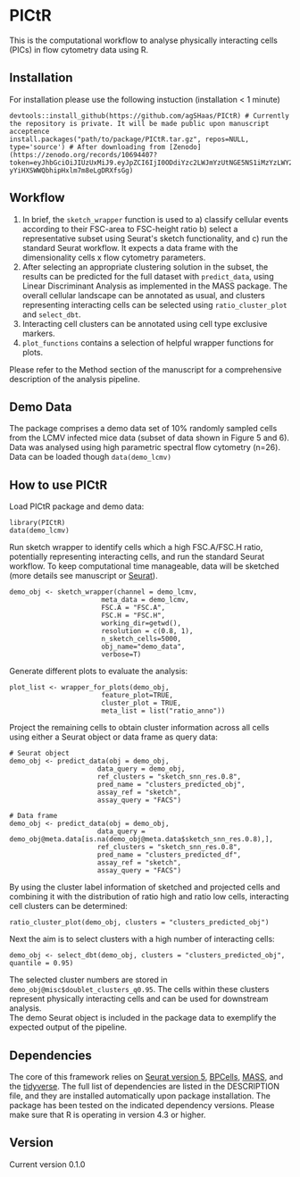 # PICtR

This is the computational workflow to analyse physically interacting cells (PICs) in flow cytometry data using R.  

## Installation
For installation please use the following instuction (installation < 1 minute)
```
devtools::install_github(https://github.com/agSHaas/PICtR) # Currently the repository is private. It will be made public upon manuscript acceptence
install.packages("path/to/package/PICtR.tar.gz", repos=NULL, type='source') # After downloading from [Zenodo](https://zenodo.org/records/10694407?token=eyJhbGciOiJIUzUxMiJ9.eyJpZCI6IjI0ODdiYzc2LWJmYzUtNGE5NS1iMzYzLWY2ZmU5Mzg4MzVmMCIsImRhdGEiOnt9LCJyYW5kb20iOiJlMDdiY2I0MDQzMGE3ZWE3NThiNzc2NGIwMGMzOWQ3MiJ9.rGbkSQ0fvx7ElMbD9HjXLtzen5qcfPonIpTXR1zdrdFQc5yBw5cthsn-yYiHXSWWQbhipHxlm7m8eLgDRXfsGg)
``` 

## Workflow  
  
1. In brief, the `sketch_wrapper` function is used to
   a) classify cellular events according to their FSC-area to FSC-height ratio
   b) select a representative subset using Seurat's sketch functionality, and
   c) run the standard Seurat workflow.
   It expects a data frame with the dimensionality cells x flow cytometry parameters.  
2. After selecting an appropriate clustering solution in the subset, the results can be predicted for the full dataset with `predict_data`, using Linear Discriminant Analysis as implemented in the MASS package. The overall cellular landscape can be annotated as usual, and clusters representing interacting cells can be selected using `ratio_cluster_plot` and `select_dbt`.
3. Interacting cell clusters can be annotated using cell type exclusive markers. 
4. `plot_functions` contains a selection of helpful wrapper functions for plots.

Please refer to the Method section of the manuscript for a comprehensive description of the analysis pipeline. 

## Demo Data

The package comprises a demo data set of 10% randomly sampled cells from the LCMV infected mice data (subset of data shown in Figure 5 and 6). Data was analysed using high parametric spectral flow cytometry (n=26). Data can be loaded though `data(demo_lcmv)`

## How to use PICtR

Load PICtR package and demo data:
```
library(PICtR)
data(demo_lcmv)
```

Run sketch wrapper to identify cells which a high FSC.A/FSC.H ratio, potentially representing interacting cells, and run the standard Seurat workflow. To keep computational time manageable, data will be sketched (more details see manuscript or [Seurat](https://satijalab.org/seurat/articles/seurat5_sketch_analysis)).
```
demo_obj <- sketch_wrapper(channel = demo_lcmv,
                       meta_data = demo_lcmv,
                       FSC.A = "FSC.A", 
                       FSC.H = "FSC.H", 
                       working_dir=getwd(),
                       resolution = c(0.8, 1),
                       n_sketch_cells=5000,
                       obj_name="demo_data",
                       verbose=T)
```

Generate different plots to evaluate the analysis:
```
plot_list <- wrapper_for_plots(demo_obj, 
                       feature_plot=TRUE,
                       cluster_plot = TRUE,
                       meta_list = list("ratio_anno"))
```  

Project the remaining cells to obtain cluster information across all cells using either a Seurat object or data frame as query data:
```
# Seurat object
demo_obj <- predict_data(obj = demo_obj, 
                      data_query = demo_obj, 
                      ref_clusters = "sketch_snn_res.0.8",
                      pred_name = "clusters_predicted_obj",
                      assay_ref = "sketch", 
                      assay_query = "FACS")
                      
# Data frame
demo_obj <- predict_data(obj = demo_obj, 
                      data_query = demo_obj@meta.data[is.na(demo_obj@meta.data$sketch_snn_res.0.8),], 
                      ref_clusters = "sketch_snn_res.0.8",
                      pred_name = "clusters_predicted_df",
                      assay_ref = "sketch", 
                      assay_query = "FACS")
```

By using the cluster label information of sketched and projected cells and combining it with the distribution of ratio high and ratio low cells, interacting cell clusters can be determined: 

```
ratio_cluster_plot(demo_obj, clusters = "clusters_predicted_obj")
```
Next the aim is to select clusters with a high number of interacting cells:
```
demo_obj <- select_dbt(demo_obj, clusters = "clusters_predicted_obj", quantile = 0.95)
```
The selected cluster numbers are stored in `demo_obj@misc$doublet_clusters_q0.95`. The cells within these clusters represent physically interacting cells and can be used for downstream analysis.  
The demo Seurat object is included in the package data to exemplify the expected output of the pipeline.

## Dependencies

The core of this framework relies on [Seurat version 5](https://github.com/satijalab/seurat), [BPCells](https://github.com/bnprks/BPCells), [MASS](https://cran.r-project.org/web/packages/MASS/index.html), and the [tidyverse](https://www.tidyverse.org/). The full list of dependencies are listed in the DESCRIPTION file, and they are installed automatically upon package installation. The package has been tested on the indicated dependency versions. Please make sure that R is operating in version 4.3 or higher. 

## Version 

Current version 0.1.0
